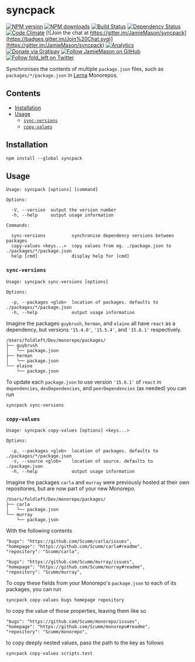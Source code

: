 # syncpack

[![NPM version](http://img.shields.io/npm/v/syncpack.svg?style=flat-square)](https://www.npmjs.com/package/syncpack)
[![NPM downloads](http://img.shields.io/npm/dm/syncpack.svg?style=flat-square)](https://www.npmjs.com/package/syncpack)
[![Build Status](http://img.shields.io/travis/JamieMason/syncpack/master.svg?style=flat-square)](https://travis-ci.org/JamieMason/syncpack)
[![Dependency Status](http://img.shields.io/david/JamieMason/syncpack.svg?style=flat-square)](https://david-dm.org/JamieMason/syncpack)
[![Code Climate](https://img.shields.io/codeclimate/github/JamieMason/syncpack.svg?style=flat-square)](https://codeclimate.com/github/JamieMason/syncpack)
[![Join the chat at https://gitter.im/JamieMason/syncpack](https://badges.gitter.im/Join%20Chat.svg)](https://gitter.im/JamieMason/syncpack)
[![Analytics](https://ga-beacon.appspot.com/UA-45466560-5/syncpack?flat&useReferer)](https://github.com/igrigorik/ga-beacon)
<br>
[![Donate via Gratipay](https://img.shields.io/gratipay/user/JamieMason.svg)](https://gratipay.com/~JamieMason/)
[![Follow JamieMason on GitHub](https://img.shields.io/github/followers/JamieMason.svg?style=social&label=Follow)](https://github.com/JamieMason)
[![Follow fold_left on Twitter](https://img.shields.io/twitter/follow/fold_left.svg?style=social&label=Follow)](https://twitter.com/fold_left)

Synchronises the contents of multiple `package.json` files, such as `packages/*/package.json` in
[Lerna](https://lernajs.io) Monorepos.

## Contents

* [Installation](#installation)
* [Usage](#usage)
  * [`sync-versions`](#sync-versions)
  * [`copy-values`](#copy-values)

## Installation

```
npm install --global syncpack
```

## Usage

```
Usage: syncpack [options] [command]

Options:

  -V, --version  output the version number
  -h, --help     output usage information

Commands:

  sync-versions          synchronise dependency versions between packages
  copy-values <keys...>  copy values from eg. ./package.json to ./packages/*/package.json
  help [cmd]             display help for [cmd]
```

### `sync-versions`

```
Usage: syncpack sync-versions [options]

Options:

  -p, --packages <glob>  location of packages. defaults to ./packages/*/package.json
  -h, --help             output usage information
```

Imagine the packages `guybrush`, `herman`, and `elaine` all have `react` as a dependency, but
versions `'15.4.0'`, `'15.5.4'`, and `'15.6.1'` respectively.

```
/Users/foldleft/Dev/monorepo/packages/
├── guybrush
│   └── package.json
├── herman
│   └── package.json
└── elaine
    └── package.json
```

To update each `package.json` to use version `'15.6.1'` of `react` in `dependencies`,
`devDependencies`, and `peerDependencies` (as needed) you can run

```
syncpack sync-versions
```

### `copy-values`

```
Usage: syncpack copy-values [options] <keys...>

Options:

  -p, --packages <glob>  location of packages. defaults to ./packages/*/package.json
  -s, --source <glob>    location of source. defaults to ./package.json
  -h, --help             output usage information
```

Imagine the packages `carla` and `murray` were previously hosted at their own repositories, but are
now part of your new Monorepo.

```
/Users/foldleft/Dev/monorepo/packages/
├── carla
│   └── package.json
└── murray
    └── package.json
```

With the following contents

```
"bugs": "https://github.com/Scumm/carla/issues",
"homepage": "https://github.com/Scumm/carla#readme",
"repository": "Scumm/carla",
```

```
"bugs": "https://github.com/Scumm/murray/issues",
"homepage": "https://github.com/Scumm/murray#readme",
"repository": "Scumm/murray",
```

To copy these fields from your Monorepo's `package.json` to each of its packages, you can run

```
syncpack copy-values bugs homepage repository
```

to copy the value of those properties, leaving them like so

```
"bugs": "https://github.com/Scumm/monorepo/issues",
"homepage": "https://github.com/Scumm/monorepo#readme",
"repository": "Scumm/monorepo",
```

to copy deeply nested values, pass the path to the key as follows

```
syncpack copy-values scripts.test
```
